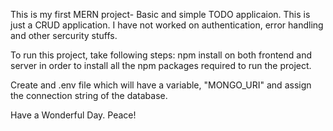This is my first MERN project- Basic and simple TODO applicaion.
This is just a CRUD application. I have not worked on authentication, error handling and other sercurity stuffs.

To run this project, take following steps:
npm install on both frontend and server in order to install all the npm packages required to run the project.

Create and .env file which will have a variable, "MONGO_URI" and assign the connection string of the database.

Have a Wonderful Day.
Peace!